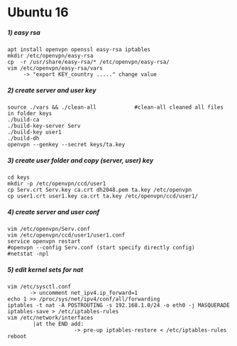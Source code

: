 # Ubuntu 16

##### 1) easy rsa
```nginx
apt install openvpn openssl easy-rsa iptables
mkdir /etc/openvpn/easy-rsa
cp  -r /usr/share/easy-rsa/* /etc/openvpn/easy-rsa/
vim /etc/openvpn/easy-rsa/vars
     -> "export KEY_country ....." change value
```
##### 2) create server and user key
```nginx
source ./vars && ./clean-all            #clean-all cleaned all files in folder keys
./build-ca
./build-key-server Serv
./build-key user1
./build-dh
openvpn --genkey --secret keys/ta.key
```
##### 3) create user folder and copy (server, user) key
```nginx
cd keys
mkdir -p /etc/openvpn/ccd/user1
cp Serv.crt Serv.key ca.crt dh2048.pem ta.key /etc/openvpn
cp user1.crt user1.key ca.crt ta.key /etc/openvpn/ccd/user1/
```
##### 4) create server and user conf
```nginx
vim /etc/openvpn/Serv.conf
vim /etc/openvpn/ccd/user1/user1.conf
service openvpn restart
#openvpn --config Serv.conf (start specify directly config)    
#netstat -npl
```
##### 5) edit kernel sets for nat
```nginx
vim /etc/sysctl.conf
       -> uncomment net_ipv4.ip_forward=1
echo 1 >> /proc/sys/net/ipv4/conf/all/forwarding
iptables -t nat -A POSTROUTING -s 192.168.1.0/24 -o eth0 -j MASQUERADE
iptables-save > /etc/iptables-rules
vim /etc/network/interfaces
        |at the END add:
                     -> pre-up iptables-restore < /etc/iptables-rules
reboot
```
